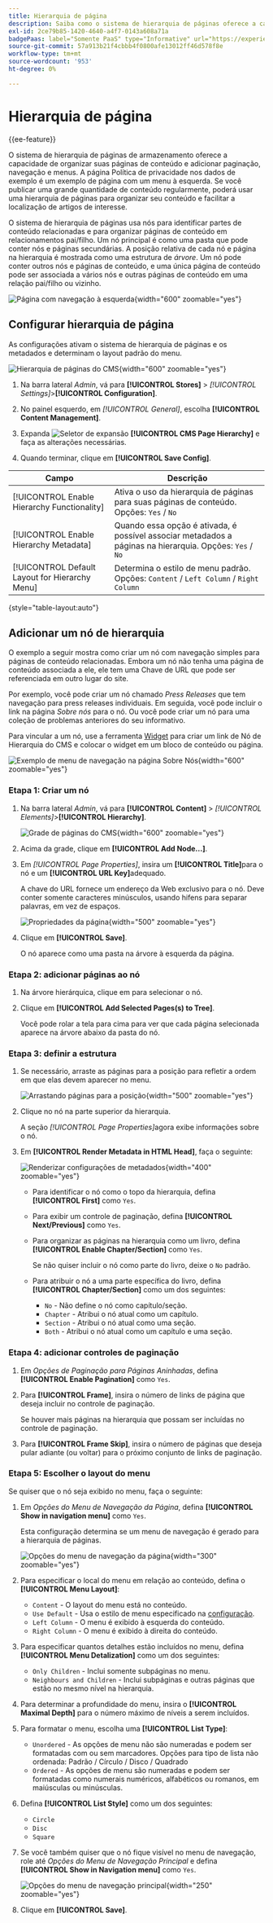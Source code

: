 ```yaml
---
title: Hierarquia de página
description: Saiba como o sistema de hierarquia de páginas oferece a capacidade de organizar suas páginas de conteúdo e adicionar paginação, navegação e menus.
exl-id: 2ce79b85-1420-4640-a4f7-0143a608a71a
badgePaas: label="Somente PaaS" type="Informative" url="https://experienceleague.adobe.com/en/docs/commerce/user-guides/product-solutions" tooltip="Aplica-se somente a projetos do Adobe Commerce na nuvem (infraestrutura do PaaS gerenciada pela Adobe) e a projetos locais."
source-git-commit: 57a913b21f4cbbb4f0800afe13012ff46d578f8e
workflow-type: tm+mt
source-wordcount: '953'
ht-degree: 0%

---
```


# Hierarquia de página

{{ee-feature}}

O sistema de hierarquia de páginas de armazenamento oferece a capacidade de organizar suas páginas de conteúdo e adicionar paginação, navegação e menus. A página Política de privacidade nos dados de exemplo é um exemplo de página com um menu à esquerda. Se você publicar uma grande quantidade de conteúdo regularmente, poderá usar uma hierarquia de páginas para organizar seu conteúdo e facilitar a localização de artigos de interesse.

O sistema de hierarquia de páginas usa nós para identificar partes de conteúdo relacionadas e para organizar páginas de conteúdo em relacionamentos pai/filho. Um nó principal é como uma pasta que pode conter nós e páginas secundárias. A posição relativa de cada nó e página na hierarquia é mostrada como uma estrutura de _árvore_. Um nó pode conter outros nós e páginas de conteúdo, e uma única página de conteúdo pode ser associada a vários nós e outras páginas de conteúdo em uma relação pai/filho ou vizinho.

![Página com navegação à esquerda](./assets/storefront-privacy-policy.png){width="600" zoomable="yes"}

## Configurar hierarquia de página

As configurações ativam o sistema de hierarquia de páginas e os metadados e determinam o layout padrão do menu.

![Hierarquia de páginas do CMS](./assets/content-management-cms-page-hierarchy.png){width="600" zoomable="yes"}

1. Na barra lateral _Admin_, vá para **[!UICONTROL Stores]** > _[!UICONTROL Settings]_>**[!UICONTROL Configuration]**.

1. No painel esquerdo, em _[!UICONTROL General]_, escolha **[!UICONTROL Content Management]**.

1. Expanda ![Seletor de expansão](../assets/icon-display-expand.png) **[!UICONTROL CMS Page Hierarchy]** e faça as alterações necessárias.

1. Quando terminar, clique em **[!UICONTROL Save Config]**.

| Campo | Descrição |
|--- |--- |
| [!UICONTROL Enable Hierarchy Functionality] | Ativa o uso da hierarquia de páginas para suas páginas de conteúdo. Opções: `Yes` / `No` |
| [!UICONTROL Enable Hierarchy Metadata] | Quando essa opção é ativada, é possível associar metadados a páginas na hierarquia. Opções: `Yes` / `No` |
| [!UICONTROL Default Layout for Hierarchy Menu] | Determina o estilo de menu padrão. Opções: `Content` / `Left Column` / `Right Column` |

{style="table-layout:auto"}

## Adicionar um nó de hierarquia

O exemplo a seguir mostra como criar um nó com navegação simples para páginas de conteúdo relacionadas. Embora um nó não tenha uma página de conteúdo associada a ele, ele tem uma Chave de URL que pode ser referenciada em outro lugar do site.

Por exemplo, você pode criar um nó chamado _Press Releases_ que tem navegação para press releases individuais. Em seguida, você pode incluir o link na página _Sobre nós_ para o nó. Ou você pode criar um nó para uma coleção de problemas anteriores do seu informativo.

Para vincular a um nó, use a ferramenta [Widget](widgets.md) para criar um link de Nó de Hierarquia do CMS e colocar o widget em um bloco de conteúdo ou página.

![Exemplo de menu de navegação na página Sobre Nós](./assets/page-navigation-storefront.png){width="600" zoomable="yes"}

### Etapa 1: Criar um nó

1. Na barra lateral _Admin_, vá para **[!UICONTROL Content]** > _[!UICONTROL Elements]_>**[!UICONTROL Hierarchy]**.

   ![Grade de páginas do CMS](./assets/page-hierarchy-cms-pages.png){width="600" zoomable="yes"}

1. Acima da grade, clique em **[!UICONTROL Add Node...]**.

1. Em _[!UICONTROL Page Properties]_, insira um **[!UICONTROL Title]**&#x200B;para o nó e um **[!UICONTROL URL Key]**&#x200B;adequado.

   A chave do URL fornece um endereço da Web exclusivo para o nó. Deve conter somente caracteres minúsculos, usando hifens para separar palavras, em vez de espaços.

   ![Propriedades da página](./assets/page-hierarchy-add-node-page-properties.png){width="500" zoomable="yes"}

1. Clique em **[!UICONTROL Save]**.

   O nó aparece como uma pasta na árvore à esquerda da página.

### Etapa 2: adicionar páginas ao nó

1. Na árvore hierárquica, clique em para selecionar o nó.

1. Clique em **[!UICONTROL Add Selected Pages(s) to Tree]**.

   Você pode rolar a tela para cima para ver que cada página selecionada aparece na árvore abaixo da pasta do nó.

### Etapa 3: definir a estrutura

1. Se necessário, arraste as páginas para a posição para refletir a ordem em que elas devem aparecer no menu.

   ![Arrastando páginas para a posição](./assets/page-hierarchy-drag-to-position.png){width="500" zoomable="yes"}

1. Clique no nó na parte superior da hierarquia.

   A seção _[!UICONTROL Page Properties]_&#x200B;agora exibe informações sobre o nó.

1. Em **[!UICONTROL Render Metadata in HTML Head]**, faça o seguinte:

   ![Renderizar configurações de metadados](./assets/page-hierarchy-render-metadata.png){width="400" zoomable="yes"}

   - Para identificar o nó como o topo da hierarquia, defina **[!UICONTROL First]** como `Yes`.

   - Para exibir um controle de paginação, defina **[!UICONTROL Next/Previous]** como `Yes`.

   - Para organizar as páginas na hierarquia como um livro, defina **[!UICONTROL Enable Chapter/Section]** como `Yes`.

     Se não quiser incluir o nó como parte do livro, deixe o `No` padrão.

   - Para atribuir o nó a uma parte específica do livro, defina **[!UICONTROL Chapter/Section]** como um dos seguintes:

      - `No` - Não define o nó como capítulo/seção.
      - `Chapter` - Atribui o nó atual como um capítulo.
      - `Section` - Atribui o nó atual como uma seção.
      - `Both` - Atribui o nó atual como um capítulo e uma seção.

### Etapa 4: adicionar controles de paginação

1. Em _Opções de Paginação para Páginas Aninhadas_, defina **[!UICONTROL Enable Pagination]** como `Yes`.

1. Para **[!UICONTROL Frame]**, insira o número de links de página que deseja incluir no controle de paginação.

   Se houver mais páginas na hierarquia que possam ser incluídas no controle de paginação.

1. Para **[!UICONTROL Frame Skip]**, insira o número de páginas que deseja pular adiante (ou voltar) para o próximo conjunto de links de paginação.

### Etapa 5: Escolher o layout do menu

Se quiser que o nó seja exibido no menu, faça o seguinte:

1. Em _Opções do Menu de Navegação da Página_, defina **[!UICONTROL Show in navigation menu]** como `Yes`.

   Esta configuração determina se um menu de navegação é gerado para a hierarquia de páginas.

   ![Opções do menu de navegação da página](./assets/page-hierarchy-page-navigation-menu-options.png){width="300" zoomable="yes"}

1. Para especificar o local do menu em relação ao conteúdo, defina o **[!UICONTROL Menu Layout]**:

   - `Content` - O layout do menu está no conteúdo.
   - `Use Default` - Usa o estilo de menu especificado na [configuração](../configuration-reference/general/content-management.md).
   - `Left Column` - O menu é exibido à esquerda do conteúdo.
   - `Right Column` - O menu é exibido à direita do conteúdo.

1. Para especificar quantos detalhes estão incluídos no menu, defina **[!UICONTROL Menu Detalization]** como um dos seguintes:

   - `Only Children` - Inclui somente subpáginas no menu.
   - `Neighbours and Children` - Inclui subpáginas e outras páginas que estão no mesmo nível na hierarquia.

1. Para determinar a profundidade do menu, insira o **[!UICONTROL Maximal Depth]** para o número máximo de níveis a serem incluídos.

1. Para formatar o menu, escolha uma **[!UICONTROL List Type]**:

   - `Unordered` - As opções de menu não são numeradas e podem ser formatadas com ou sem marcadores. Opções para tipo de lista não ordenada: Padrão / Círculo / Disco / Quadrado
   - `Ordered` - As opções de menu são numeradas e podem ser formatadas como numerais numéricos, alfabéticos ou romanos, em maiúsculas ou minúsculas.

1. Defina **[!UICONTROL List Style]** como um dos seguintes:

   - `Circle`
   - `Disc`
   - `Square`

1. Se você também quiser que o nó fique visível no menu de navegação, role até _Opções do Menu de Navegação Principal_ e defina **[!UICONTROL Show in Navigation menu]** como `Yes`.

   ![Opções do menu de navegação principal](./assets/page-hierarchy-main-navigation-menu-options.png){width="250" zoomable="yes"}

1. Clique em **[!UICONTROL Save]**.
